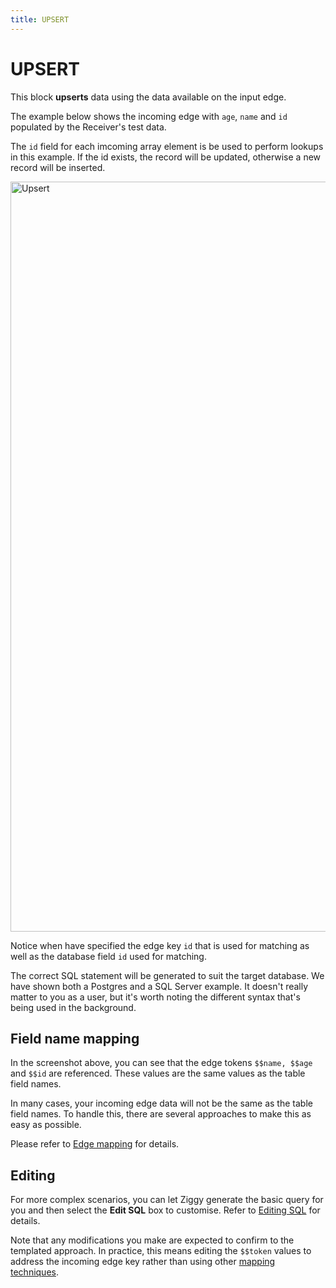 ```yaml
---
title: UPSERT
---
```


# UPSERT

This block **upserts** data using the data available on the input edge.

The example below shows the incoming edge with `age`, `name` and `id` populated by the Receiver's test data.

The `id` field for each imcoming array element is be used to perform lookups in this example. 
If the id exists, the record will be updated, otherwise a new record will be inserted. 

<img src="/img/flows/blocks/utility/SQL/sql-upsert.png" alt="Upsert" width="1200" />

Notice when have specified the edge key `id` that is used for matching
as well as the database field `id` used for matching.

The correct SQL statement will be generated to suit the target database. We have shown both a Postgres 
and a SQL Server example. It doesn't really matter to you as a user, but it's worth noting the different 
syntax that's being used in the background.

## Field name mapping
In the screenshot above, you can see that the edge tokens `$$name, $$age` and `$$id` are referenced.
These values are the same values as the table field names.

In many cases, your incoming edge data will not be the same as the table field names. To handle this,
there are several approaches to make this as easy as possible.

Please refer to [Edge mapping](/user-guide/block-types/utility/sql/sql-mapping) for details.

## Editing
For more complex scenarios, you can let Ziggy generate the basic query for you and then
select the **Edit SQL** box to customise. Refer to [Editing SQL](/user-guide/block-types/utility/sql/sql-editing) for details.

Note that any modifications you make are expected to confirm to the templated approach.
In practice, this means editing the `$$token` values to address the incoming edge key rather
than using other [mapping techniques](/user-guide/block-types/utility/sql/sql-mapping).

